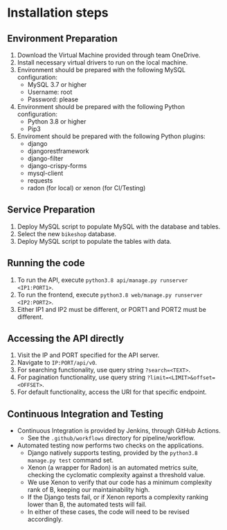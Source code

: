 # Installation steps
## Environment Preparation
1. Download the Virtual Machine provided through team OneDrive.
2. Install necessary virtual drivers to run on the local machine.
3. Environment should be prepared with the following MySQL configuration:
    * MySQL 3.7 or higher
    * Username: root
    * Password: please
4. Environment should be prepared with the following Python configuration:
    * Python 3.8 or higher
    * Pip3
5. Enviroment should be prepared with the following Python plugins:
    * django
    * djangorestframework
    * django-filter
    * django-crispy-forms
    * mysql-client
    * requests
    * radon (for local) or xenon (for CI/Testing)

## Service Preparation
1. Deploy MySQL script to populate MySQL with the database and tables.
2. Select the new `bikeshop` database.
3. Deploy MySQL script to populate the tables with data.

## Running the code
1. To run the API, execute `python3.8 api/manage.py runserver <IP1:PORT1>`.
2. To run the frontend, execute `python3.8 web/manage.py runserver <IP2:PORT2>`.
3. Either IP1 and IP2 must be different, or PORT1 and PORT2 must be different.

## Accessing the API directly
1. Visit the IP and PORT specified for the API server.
2. Navigate to `IP:PORT/api/v0`.
3. For searching functionality, use query string `?search=<TEXT>`.
4. For pagination functionality, use query string `?limit=<LIMIT>&offset=<OFFSET>`.
5. For default functionality, access the URI for that specific endpoint.

## Continuous Integration and Testing
* Continuous Integration is provided by Jenkins, through GitHub Actions.
    * See the `.github/workflows` directory for pipeline/workflow.
* Automated testing now performs two checks on the applications.
    * Django natively supports testing, provided by the `python3.8 manage.py test` command set.
    * Xenon (a wrapper for Radon) is an automated metrics suite, checking the cyclomatic complexity against a threshold value.
    * We use Xenon to verify that our code has a minimum complexity rank of B, keeping our maintainability high.
    * If the Django tests fail, or if Xenon reports a complexity ranking lower than B, the automated tests will fail.
    * In either of these cases, the code will need to be revised accordingly.
